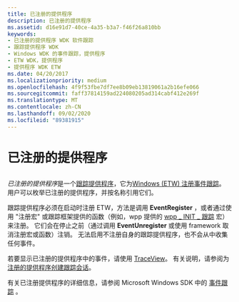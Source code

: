```yaml
---
title: 已注册的提供程序
description: 已注册的提供程序
ms.assetid: d16e91d7-40ce-4a35-b3a7-f46f26a810bb
keywords:
- 已注册的提供程序 WDK 软件跟踪
- 跟踪提供程序 WDK
- Windows WDK 的事件跟踪，提供程序
- ETW WDK，提供程序
- 提供程序 WDK ETW
ms.date: 04/20/2017
ms.localizationpriority: medium
ms.openlocfilehash: 4f9f53fbe7df7ee8b09eb13819061a2b16efe066
ms.sourcegitcommit: faff37814159ad224080205ad314cabf412e269f
ms.translationtype: MT
ms.contentlocale: zh-CN
ms.lasthandoff: 09/02/2020
ms.locfileid: "89381915"
---
```

# <a name="registered-provider"></a>已注册的提供程序

## <span id="ddk_registered_provider_tools"></span><span id="DDK_REGISTERED_PROVIDER_TOOLS"></span>

*已注册的提供程序*是一个[跟踪提供程序](trace-provider.md)，它为[Windows (ETW) 注册事件跟踪](event-tracing-for-windows--etw-.md)。 用户可以枚举已注册的提供程序，并按名称引用它们。

跟踪提供程序必须在启动时注册 ETW，方法是调用 **EventRegister** ，或者通过使用 "注册宏" 或跟踪框架提供的函数（例如，wpp 提供的 [wpp \_ INIT \_ 跟踪](/previous-versions/windows/hardware/previsioning-framework/ff556191(v=vs.85)) 宏）来注册。 它们会在停止之前（通过调用 **EventUnregister** 或使用 framework 取消注册宏或函数）注销。 无法启用不注册自身的跟踪提供程序，也不会从中收集任何事件。

若要显示已注册的提供程序中的事件，请使用 [TraceView](traceview.md)。 有关说明，请参阅为 [注册的提供程序创建跟踪会话](creating-a-trace-session-for-a-registered-provider.md)。

有关已注册提供程序的详细信息，请参阅 Microsoft Windows SDK 中的 [事件跟踪](/windows/desktop/ETW/event-tracing-portal) 。